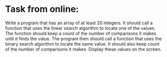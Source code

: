 # Task from online: 
Write a program that has an array of at least 20 integers. It should call a function that uses the
linear search algorithm to locate one of the values. The function should keep a count of the
number of comparisons it makes until it finds the value. The program then should call a function
that uses the binary search algorithm to locate the same value. It should also keep count of the
number of comparisons it makes. Display these values on the screen.
